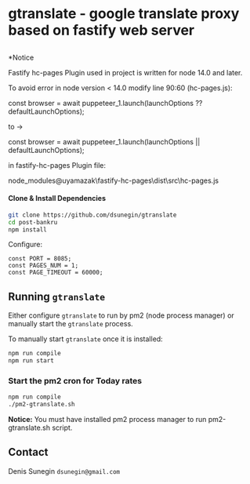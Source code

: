 # gtranslate - google translate proxy based on fastify web server

##   
*Notice

Fastify hc-pages Plugin used in project is written  for node 14.0 and later.

To avoid error in node version < 14.0 modify line 90:60 (hc-pages.js):

const browser = await puppeteer_1.launch(launchOptions ?? defaultLaunchOptions);

to ->

const browser = await puppeteer_1.launch(launchOptions || defaultLaunchOptions);

in fastify-hc-pages Plugin file:
 
node_modules\@uyamazak\fastify-hc-pages\dist\src\hc-pages.js

#### Clone & Install Dependencies
```bash
git clone https://github.com/dsunegin/gtranslate
cd post-bankru
npm install
```

Configure:
```
const PORT = 8085;
const PAGES_NUM = 1;
const PAGE_TIMEOUT = 60000;
```

## Running `gtranslate`

Either configure `gtranslate` to run by pm2 (node process manager) or manually start the `gtranslate` process.

To manually start `gtranslate` once it is installed:

```bash
npm run compile
npm run start
```

### Start the pm2 cron for Today rates

```bash
npm run compile
./pm2-gtranslate.sh
```
 
**Notice:** You must have installed pm2 process manager to run pm2-gtranslate.sh script.


## Contact
Denis Sunegin `dsunegin@gmail.com`
